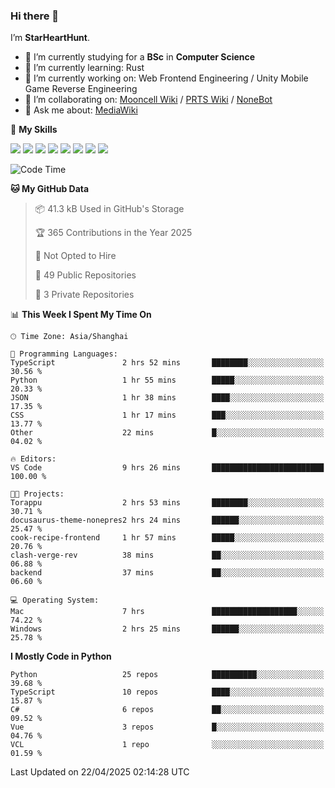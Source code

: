### Hi there 👋

I’m **StarHeartHunt**.

- 🏫 I’m currently studying for a **BSc** in **Computer Science**
- 🌱 I’m currently learning: Rust
- 🔭 I’m currently working on: Web Frontend Engineering / Unity Mobile Game Reverse Engineering
- 👯 I’m collaborating on: [Mooncell Wiki](https://fgo.wiki/) / [PRTS Wiki](http://prts.wiki/) / [NoneBot](https://github.com/nonebot)
- 💬 Ask me about: [MediaWiki](https://www.mediawiki.org)

🌟 **My Skills**

![](https://img.shields.io/badge/-Python-3e74a2?style=flat-square&logo=Python&logoColor=fff)
![](https://img.shields.io/badge/-Node.js-339933?style=flat-square&logo=node.js&logoColor=fff)
![](https://img.shields.io/badge/-Vue-4fc08d?style=flat-square&logo=vue.js&logoColor=fff)
![](https://img.shields.io/badge/-React-2d98ce?style=flat-square&logo=React&logoColor=fff)
![](https://img.shields.io/badge/-TypeScript-3178C6?style=flat-square&logo=TypeScript&logoColor=fff)
![](https://img.shields.io/badge/-Docker-2496ED?style=flat-square&logo=Docker&logoColor=fff)
![](https://img.shields.io/badge/-Linux-000000?style=flat-square&logo=Linux&logoColor=fff)
![](https://img.shields.io/badge/-Dotnet-512bd4?style=flat-square&logo=.net&logoColor=fff)

<!--START_SECTION:waka-->
![Code Time](http://img.shields.io/badge/Code%20Time-1%2C562%20hrs%2021%20mins-blue)

**🐱 My GitHub Data** 

> 📦 41.3 kB Used in GitHub's Storage 
 > 
> 🏆 365 Contributions in the Year 2025
 > 
> 🚫 Not Opted to Hire
 > 
> 📜 49 Public Repositories 
 > 
> 🔑 3 Private Repositories 
 > 
📊 **This Week I Spent My Time On** 

```text
🕑︎ Time Zone: Asia/Shanghai

💬 Programming Languages: 
TypeScript               2 hrs 52 mins       ████████░░░░░░░░░░░░░░░░░   30.56 % 
Python                   1 hr 55 mins        █████░░░░░░░░░░░░░░░░░░░░   20.33 % 
JSON                     1 hr 38 mins        ████░░░░░░░░░░░░░░░░░░░░░   17.35 % 
CSS                      1 hr 17 mins        ███░░░░░░░░░░░░░░░░░░░░░░   13.77 % 
Other                    22 mins             █░░░░░░░░░░░░░░░░░░░░░░░░   04.02 % 

🔥 Editors: 
VS Code                  9 hrs 26 mins       █████████████████████████   100.00 % 

🐱‍💻 Projects: 
Torappu                  2 hrs 53 mins       ████████░░░░░░░░░░░░░░░░░   30.71 % 
docusaurus-theme-nonepres2 hrs 24 mins       ██████░░░░░░░░░░░░░░░░░░░   25.47 % 
cook-recipe-frontend     1 hr 57 mins        █████░░░░░░░░░░░░░░░░░░░░   20.76 % 
clash-verge-rev          38 mins             ██░░░░░░░░░░░░░░░░░░░░░░░   06.88 % 
backend                  37 mins             ██░░░░░░░░░░░░░░░░░░░░░░░   06.60 % 

💻 Operating System: 
Mac                      7 hrs               ███████████████████░░░░░░   74.22 % 
Windows                  2 hrs 25 mins       ██████░░░░░░░░░░░░░░░░░░░   25.78 % 
```

**I Mostly Code in Python** 

```text
Python                   25 repos            ██████████░░░░░░░░░░░░░░░   39.68 % 
TypeScript               10 repos            ████░░░░░░░░░░░░░░░░░░░░░   15.87 % 
C#                       6 repos             ██░░░░░░░░░░░░░░░░░░░░░░░   09.52 % 
Vue                      3 repos             █░░░░░░░░░░░░░░░░░░░░░░░░   04.76 % 
VCL                      1 repo              ░░░░░░░░░░░░░░░░░░░░░░░░░   01.59 % 
```




 Last Updated on 22/04/2025 02:14:28 UTC
<!--END_SECTION:waka-->
